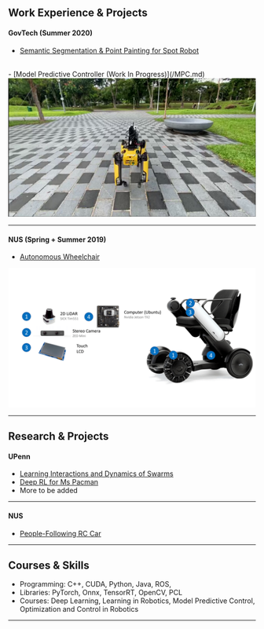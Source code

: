 

## Work Experience & Projects

#### GovTech (Summer 2020)
- [Semantic Segmentation & Point Painting for Spot Robot](/Govtech.md)
<br>
- [Model Predictive Controller (Work In Progress)](/MPC.md)
<img src="govtech_image/Spot1.png" width="600"/>



---
#### NUS (Spring + Summer 2019)
- [Autonomous Wheelchair](/Wheelchair.md)
<img src="images/whill.png" width="600"/>

<!-- [Spot Robot Payload Design](/Payload.md)
<img src="images/payload.png"/> -->

---


## Research & Projects
#### UPenn
- [Learning Interactions and Dynamics of Swarms](Class_Projects/cis522.md)
- [Deep RL for Ms Pacman](Class_Projects/deep_rl.md)
- More to be added
<!-- - [Planar Bipedal Robot Simulation](http://example.com/) -->

---

#### NUS
- [People-Following RC Car](http://example.com/)

<!-- ###### Ongoing 
- [SOLO]()
- [Mask-RCNN]()
- [VAE & GANs]() -->

---
## Courses & Skills
- Programming: C++, CUDA, Python, Java, ROS, 
- Libraries: PyTorch, Onnx, TensorRT, OpenCV, PCL
- Courses: Deep Learning, Learning in Robotics, Model Predictive Control, Optimization and Control in Robotics


---

